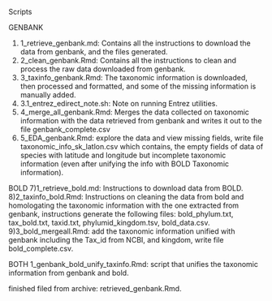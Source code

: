 Scripts

GENBANK
1) 1_retrieve_genbank.md: Contains all the instructions to download the data from genbank, and the files generated.
2) 2_clean_genbank.Rmd: Contains all the instructions to clean and process the raw data downloaded from genbank.
3) 3_taxinfo_genbank.Rmd: The taxonomic information is downloaded, then processed and formatted, and some of the missing information is manually added. 
4) 3.1_entrez_edirect_note.sh: Note on running Entrez utilities.
5) 4_merge_all_genbank.Rmd: Merges the data collected  on taxonomic information with the data retrieved from genbank and writes it out to the file genbank_complete.csv
6) 5_EDA_genbank.Rmd: explore the data and view missing fields, write file taxonomic_info_sk_latlon.csv which contains, the empty fields of data of species with latitude and longitude but incomplete taxonomic information (even after unifying the info with BOLD Taxonomic information).

BOLD
7)1_retrieve_bold.md: Instructions to download  data from BOLD.
8)2_taxinfo_bold.Rmd: Instructions on cleaning the data from bold and homologating the taxonomic information with the one extracted from genbank, instructions generate the following files: bold_phylum.txt, tax_bold.txt, taxid.txt, phylumid_kingdom.tsv, bold_data.csv.
9)3_bold_mergeall.Rmd: add the taxonomic information unified with genbank including the Tax_id from NCBI, and kingdom, write file bold_complete.csv.

BOTH
1_genbank_bold_unify_taxinfo.Rmd: script that unifies the taxonomic information from genbank and bold. 

finished filed from archive:
retrieved_genbank.Rmd.

